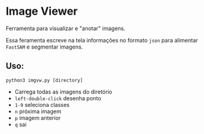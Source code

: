 # Image Viewer

Ferramenta para visualizar e "anotar" imagens.

Essa feramenta escreve na tela informações no formato ```json``` para alimentar ```FastSAM``` e segmentar imagens.

## Uso:

```
python3 imgvw.py [directory]
```

- Carrega todas as imagens do diretório
- ```left-double-click``` desenha ponto
- ```1-9``` seleciona classes
- ```n``` próxima imagem
- ```p``` imagem anterior
- ```q``` sai
